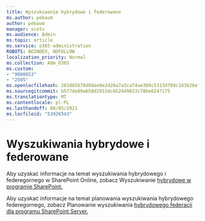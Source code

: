 ```yaml
---
title: Wyszukiwanie hybrydowe i federowane
ms.author: pebaum
author: pebaum
manager: scotv
ms.audience: Admin
ms.topic: article
ms.service: o365-administration
ROBOTS: NOINDEX, NOFOLLOW
localization_priority: Normal
ms.collection: Adm_O365
ms.custom:
- "9000653"
- "2505"
ms.openlocfilehash: 283d85678d8dae8e2d26a7a3ca74ae309c5313df89c163b26efa0e2c4b3393ba
ms.sourcegitcommit: b5f7da89a650d2915dc652449623c78be6247175
ms.translationtype: MT
ms.contentlocale: pl-PL
ms.lasthandoff: 08/05/2021
ms.locfileid: "53926543"
---
```

# <a name="hybrid-and-federated-searches"></a>Wyszukiwania hybrydowe i federowane 

Aby uzyskać informacje na temat wyszukiwania hybrydowego i federegornego w SharePoint Online, zobacz Wyszukiwanie [hybrydowe w programie SharePoint.](https://docs.microsoft.com/sharepoint/hybrid/hybrid-search-in-sharepoint)

Aby uzyskać informacje na temat planowania wyszukiwania hybrydowego federegornego, zobacz Planowanie wyszukiwania [hybrydowego federacji dla programu SharePoint Server.](https://docs.microsoft.com/sharepoint/hybrid/plan-hybrid-federated-search)